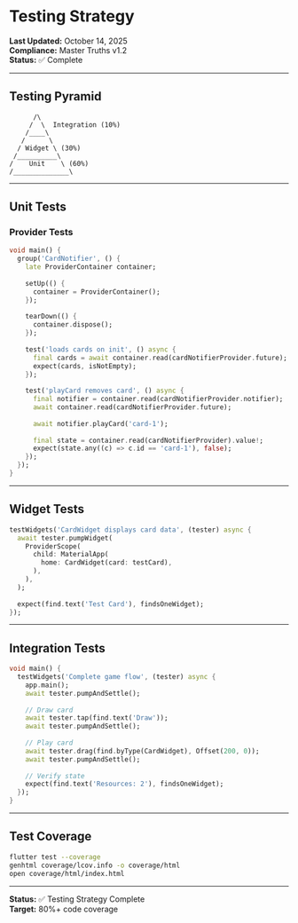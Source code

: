 # Testing Strategy

**Last Updated:** October 14, 2025  
**Compliance:** Master Truths v1.2  
**Status:** ✅ Complete

---

## Testing Pyramid

```
      /\
     /  \  Integration (10%)
    /____\
   /      \
  / Widget \ (30%)
 /__________\
/    Unit    \ (60%)
/______________\
```

---

## Unit Tests

### Provider Tests

```dart
void main() {
  group('CardNotifier', () {
    late ProviderContainer container;
    
    setUp(() {
      container = ProviderContainer();
    });
    
    tearDown(() {
      container.dispose();
    });
    
    test('loads cards on init', () async {
      final cards = await container.read(cardNotifierProvider.future);
      expect(cards, isNotEmpty);
    });
    
    test('playCard removes card', () async {
      final notifier = container.read(cardNotifierProvider.notifier);
      await container.read(cardNotifierProvider.future);
      
      await notifier.playCard('card-1');
      
      final state = container.read(cardNotifierProvider).value!;
      expect(state.any((c) => c.id == 'card-1'), false);
    });
  });
}
```

---

## Widget Tests

```dart
testWidgets('CardWidget displays card data', (tester) async {
  await tester.pumpWidget(
    ProviderScope(
      child: MaterialApp(
        home: CardWidget(card: testCard),
      ),
    ),
  );
  
  expect(find.text('Test Card'), findsOneWidget);
});
```

---

## Integration Tests

```dart
void main() {
  testWidgets('Complete game flow', (tester) async {
    app.main();
    await tester.pumpAndSettle();
    
    // Draw card
    await tester.tap(find.text('Draw'));
    await tester.pumpAndSettle();
    
    // Play card
    await tester.drag(find.byType(CardWidget), Offset(200, 0));
    await tester.pumpAndSettle();
    
    // Verify state
    expect(find.text('Resources: 2'), findsOneWidget);
  });
}
```

---

## Test Coverage

```bash
flutter test --coverage
genhtml coverage/lcov.info -o coverage/html
open coverage/html/index.html
```

---

**Status:** ✅ Testing Strategy Complete  
**Target:** 80%+ code coverage

